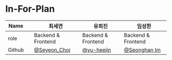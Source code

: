 # In-For-Plan

| Name    |                                        |최세연                              |유희진                                     |임성한                                    |
| ------- | --------------------------------------------- | ------------------------------------ | --------------------------------------------- | --------------------------------------- |
| role    |                 |Backend & Frontend                          |  Backend & Frontend                                |   Backend & Frontend
| Github  |  |[@Seyeon_Choi](https://github.com/barabobBOB)  |[@yu-heejin ](https://github.com/yu-heejin)|[@Seonghan Im](https://github.com/seonghanIm)



